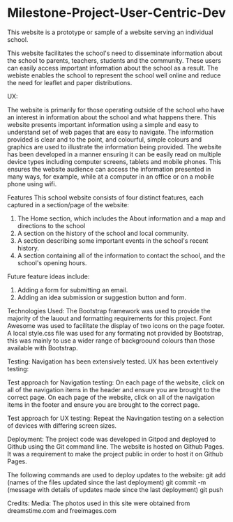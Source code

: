 # Milestone-Project-User-Centric-Dev

This website is a prototype or sample of a website serving an individual school.

This website facilitates the school's need to disseminate information about the school to parents, teachers, students and the community.
These users can easily access important information about the school as a result.
The webiste enables the school to represent the school well online and reduce the need for leaflet and paper distributions.

UX:

The website is primarily for those operating outside of the school who have an interest in information about the school and what happens there.
This website presents important information using a simple and easy to understand set of web pages that are easy to navigate.
The information provided is clear and to the point, and colourful, simple colours and graphics are used to illustrate the information being provided.
The website has been developed in a manner ensuring it can be easily read on multiple device types including computer screens, tablets and mobile phones.
This ensures the website audience can access the information presented in many ways, for example, while at a computer in an office or on a mobile phone using wifi.

Features
This school website consists of four distinct features, each captured in a section/page of the website:

1. The Home section, which includes the About information and a map and directions to the school
2. A section on the history of the school and local community.
3. A section describing some important events in the school's recent history.
4. A section containing all of the information to contact the school, and the school's opening hours.

Future feature ideas include:
1. Adding a form for submitting an email.
2. Adding an idea submission or suggestion button and form.

Technologies Used:
The Bootstrap framework was used to provide the majority of the lauout and formatting requirements for this project.
Font Awesome was used to facilitate the display of two icons on the page footer.
A local style.css file was used for any formating not provided by Bootstrap, this was mainly to use a wider range of backgroound colours than those available with Bootstrap.

Testing:
Navigation has been extensively tested.
UX has been extentively testing:

Test approach for Navigation testing:
On each page of the website, click on all of the navigation items in the header and ensure you are brought to the correct page.
On each page of the website, click on all of the navigation items in the footer and ensure you are brought to the correct page.

Test approach for UX testing:
Repeat the Navingation testing on a selection of devices with differing screen sizes.

Deployment:
The project code was developed in Gitpod and deployed to Github using the Git command line.
The website is hosted on Github Pages. It was a requirement to make the project public in order to host it on Github Pages.

The following commands are used to deploy updates to the website:
git add (names of the files updated since the last deployment)
git commit -m (message with details of updates made since the last deployment)
git push

Credits:
Media:
The photos used in this site were obtained from dreamstime.com and freeimages.com
